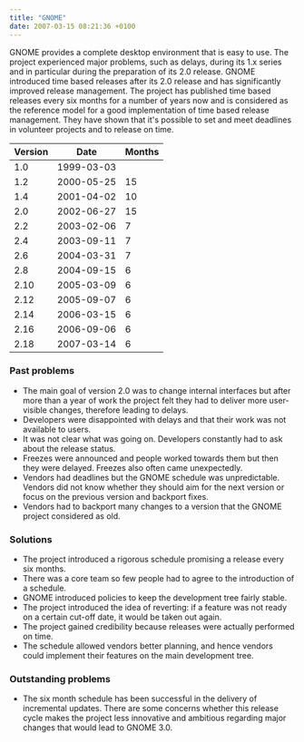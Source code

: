 ```yaml
---
title: "GNOME"
date: 2007-03-15 08:21:36 +0100
---
```


GNOME provides a complete desktop environment that is easy to use.  The
project experienced major problems, such as delays, during its 1.x series
and in particular during the preparation of its 2.0 release.  GNOME
introduced time based releases after its 2.0 release and has significantly
improved release management.  The project has published time based releases
every six months for a number of years now and is considered as the
reference model for a good implementation of time based release management.
They have shown that it's possible to set and meet deadlines in volunteer
projects and to release on time.

<table class="table table-hover">

<thead>
<tr>
<th>Version</th>
<th>Date</th>
<th>Months</th>
</tr>
</thead>

<tbody>
<tr>
<td>1.0</td>
<td>1999-03-03</td>
<td></td>
</tr>

<tr>
<td>1.2</td>
<td>2000-05-25</td>
<td class="months">15</td>
</tr>

<tr>
<td>1.4</td>
<td>2001-04-02</td>
<td class="months">10</td>
</tr>

<tr>
<td>2.0</td>
<td>2002-06-27</td>
<td class="months">15</td>
</tr>

<tr>
<td>2.2</td>
<td>2003-02-06</td>
<td class="months">7</td>
</tr>

<tr>
<td>2.4</td>
<td>2003-09-11</td>
<td class="months">7</td>
</tr>

<tr>
<td>2.6</td>
<td>2004-03-31</td>
<td class="months">7</td>
</tr>

<tr>
<td>2.8</td>
<td>2004-09-15</td>
<td class="months">6</td>
</tr>

<tr>
<td>2.10</td>
<td>2005-03-09</td>
<td class="months">6</td>
</tr>

<tr>
<td>2.12</td>
<td>2005-09-07</td>
<td class="months">6</td>
</tr>

<tr>
<td>2.14</td>
<td>2006-03-15</td>
<td class="months">6</td>
</tr>

<tr>
<td>2.16</td>
<td>2006-09-06</td>
<td class="months">6</td>
</tr>

<tr>
<td>2.18</td>
<td>2007-03-14</td>
<td class="months">6</td>
</tr>
</tbody>

</table>

<h3>Past problems</h3>

<ul>

<li>The main goal of version 2.0 was to change internal interfaces but
after more than a year of work the project felt they had to deliver more
user-visible changes, therefore leading to delays.</li>

<li>Developers were disappointed with delays and that their work was not
available to users.</li>

<li>It was not clear what was going on.  Developers constantly had to ask
about the release status.</li>

<li>Freezes were announced and people worked towards them but then they
were delayed.  Freezes also often came unexpectedly.</li>

<li>Vendors had deadlines but the GNOME schedule was unpredictable.
Vendors did not know whether they should aim for the next version or focus
on the previous version and backport fixes.</li>

<li>Vendors had to backport many changes to a version that the GNOME
project considered as old.</li>

</ul>

<h3>Solutions</h3>

<ul>

<li>The project introduced a rigorous schedule promising a release every
six months.</li>

<li>There was a core team so few people had to agree to the introduction of
a schedule.</li>

<li>GNOME introduced policies to keep the development tree fairly
stable.</li>

<li>The project introduced the idea of reverting: if a feature was not
ready on a certain cut-off date, it would be taken out again.</li>

<li>The project gained credibility because releases were actually performed
on time.</li>

<li>The schedule allowed vendors better planning, and hence vendors could
implement their features on the main development tree.</li>

</ul>

<h3>Outstanding problems</h3>

<ul>

<li>The six month schedule has been successful in the delivery of
incremental updates.  There are some concerns whether this release cycle
makes the project less innovative and ambitious regarding major changes
that would lead to GNOME&nbsp;3.0.</li>

</ul>

